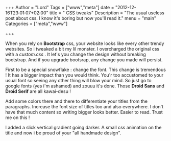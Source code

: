 +++
Author = "Lord"
Tags = ["www","meta"]
date = "2012-12-16T23:01:07+02:00"
title = " CSS tweaks"
Description = "The usual useless post about css. I know it's boring but now you'll read it."
menu = "main"
Categories = ["meta","www"]

+++

When you rely on **Bootstrap** css, your website looks like every other trendy websites. So i tweaked a bit my lil monster. I overcharged the original css with a *custom.css* . It let's you change the design without breaking bootstrap. And if you upgrade bootsrap, any change you made will persist.

First to be a special snowflake : change the font. This change is tremendous ! It has a bigger impact than you would think. You'r too accustomed to your usual font so seeing any other thing will blow your mind. So just go to google fonts (yes i'm ashamed) and zouuu it's done. Those **Droid Sans** and **Droid Serif** are all kawai-desu !

Add some colors there and there to differentiate your titles from the paragraphs. Increase the font size of titles too and also everywhere. I don't have that much content so writing bigger looks better. Easier to read. Trust me on this !

I added a slick vertical gradient going darker. A small css animation on the title and now i be proud of your "all handmade design".

